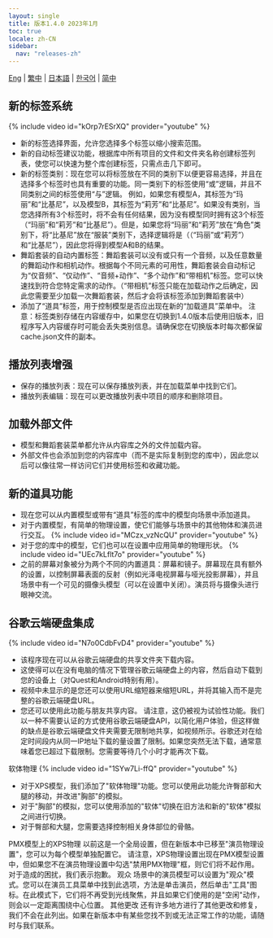 ```yaml
---
layout: single
title: 版本1.4.0 2023年1月
toc: true
locale: zh-CN
sidebar:
  nav: "releases-zh"
---
```

[Eng](/dancexr/releases/1.4.0) | [繁中](/tw/dancexr/releases/1.4.0) | [日本語](/jp/dancexr/releases/1.4.0) | [한국어](/kr/dancexr/releases/1.4.0) | [简中](/zh/dancexr/releases/1.4.0)

## 新的标签系统
{% include video id="kOrp7rESrXQ" provider="youtube" %}
* 新的标签选择界面，允许您选择多个标签以缩小搜索范围。
* 新的自动标签建议功能，根据库中所有项目的文件和文件夹名称创建标签列表，使您可以快速为整个库创建标签，只需点击几下即可。
* 新的标签类别：现在您可以将标签放在不同的类别下以便更容易选择，并且在选择多个标签时也具有重要的功能。同一类别下的标签使用“或”逻辑，并且不同类别之间的标签使用“与”逻辑。
例如，如果您有模型A，其标签为“玛丽”和“比基尼”，以及模型B，其标签为“莉芳”和“比基尼”。如果没有类别，当您选择所有3个标签时，将不会有任何结果，因为没有模型同时拥有这3个标签（“玛丽”和“莉芳”和“比基尼”）。但是，如果您将“玛丽”和“莉芳”放在“角色”类别下，将“比基尼”放在“服装”类别下，选择逻辑将是（（“玛丽”或“莉芳”）和“比基尼”），因此您将得到模型A和B的结果。
* 舞蹈套装的自动内置标签：舞蹈套装可以没有或只有一个音频，以及任意数量的舞蹈动作和相机动作。根据每个不同元素的可用性，舞蹈套装会自动标记为“仅音频”、“仅动作”、“音频+动作”、“多个动作”和“带相机”标签。您可以快速找到符合您特定需求的动作。（“带相机”标签只能在加载动作之后确定，因此您需要至少加载一次舞蹈套装，然后才会将该标签添加到舞蹈套装中）
* 添加了“道具”标签，用于控制模型是否应出现在新的“加载道具”菜单中。
注意：标签类别存储在内容缓存中，如果您在切换到1.4.0版本后使用旧版本，旧程序写入内容缓存时可能会丢失类别信息。请确保您在切换版本时每次都保留cache.json文件的副本。

## 播放列表增强
* 保存的播放列表：现在可以保存播放列表，并在加载菜单中找到它们。
* 播放列表编辑：现在可以更改播放列表中项目的顺序和删除项目。

## 加载外部文件
* 模型和舞蹈套装菜单都允许从内容库之外的文件加载内容。
* 外部文件也会添加到您的内容库中（而不是实际复制到您的库中），因此您以后可以像往常一样访问它们并使用标签和收藏功能。

## 新的道具功能
* 现在您可以从内置模型或带有“道具”标签的库中的模型向场景中添加道具。
* 对于内置模型，有简单的物理设置，使它们能够与场景中的其他物体和演员进行交互。
{% include video id="MCzx_vzNcQU" provider="youtube" %}
* 对于您的库中的模型，它们也可以在设置中应用简单的物理形状。
{% include video id="UEc7kLflt7o" provider="youtube" %}
* 之前的屏幕对象被分为两个不同的内置道具：屏幕和镜子。屏幕现在具有额外的设置，以控制屏幕表面的反射（例如光泽电视屏幕与哑光投影屏幕），并且场景中有一个可见的摄像头模型（可以在设置中关闭）。演员将与摄像头进行眼神交流。
## 谷歌云端硬盘集成
{% include video id="N7o0CdbFvD4" provider="youtube" %}
* 该程序现在可以从谷歌云端硬盘的共享文件夹下载内容。
* 这使得可以在没有电脑的情况下管理谷歌云端硬盘上的内容，然后自动下载到您的设备上（对Quest和Android特别有用）。
* 视频中未显示的是您还可以使用URL缩短器来缩短URL，并将其输入而不是完整的谷歌云端硬盘URL。
* 您还可以使用此功能与朋友共享内容。
请注意，这仍被视为试验性功能。我们以一种不需要认证的方式使用谷歌云端硬盘API，以简化用户体验，但这样做的缺点是谷歌云端硬盘文件夹需要无限制地共享，如视频所示。谷歌还对在给定时间段内从同一IP地址下载的量设置了限制。如果您突然无法下载，通常意味着您已超过下载限制。您需要等待几个小时才能再次下载。

软体物理
{% include video id="1SYw7Li-ffQ" provider="youtube" %}
* 对于XPS模型，我们添加了"软体物理"功能。您可以使用此功能允许臀部和大腿的移动，并改进"胸部"的模拟。
* 对于"胸部"的模拟，您可以使用添加的"软体"切换在旧方法和新的"软体"模拟之间进行切换。
* 对于臀部和大腿，您需要选择控制相关身体部位的骨骼。

PMX模型上的XPS物理
以前这是一个全局设置，但在新版本中已移至"演员物理设置"，您可以为每个模型单独配置它。
请注意，XPS物理设置出现在PMX模型设置中，但如果您不在演员物理设置中勾选"禁用PMX物理"框，则它们将不起作用。对于造成的困扰，我们表示抱歉。
观众
场景中的演员模型可以设置为"观众"模式。您可以在演员工具菜单中找到此选项，方法是单击演员，然后单击"工具"图标。在此模式下，它们将不再受到光线聚焦，并且如果它们使用的是"空闲"动作，则会以一定距离围绕中心位置。
其他更改
还有许多地方进行了其他更改和修复，我们不会在此列出。如果在新版本中有某些您找不到或无法正常工作的功能，请随时与我们联系。